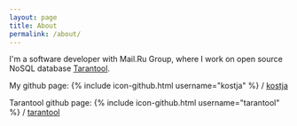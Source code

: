 ```yaml
---
layout: page
title: About
permalink: /about/
---
```


I'm a software developer with Mail.Ru Group, where I work on open source NoSQL database [Tarantool](http://tarantool.org).

My github page: 
{% include icon-github.html username="kostja" %} /
[kostja](https://github.com/kostja/)

Tarantool github page: 
{% include icon-github.html username="tarantool" %} /
[tarantool](https://github.com/tarantool/tarantool)
